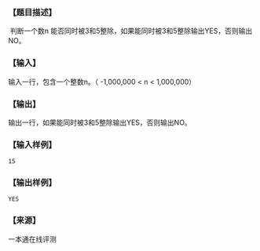 ### 【题目描述】

 判断一个数n 能否同时被3和5整除，如果能同时被3和5整除输出YES，否则输出NO。

### 【输入】

输入一行，包含一个整数n。（ -1,000,000 < n < 1,000,000）

### 【输出】

输出一行，如果能同时被3和5整除输出YES，否则输出NO。

### 【输入样例】

```
15
```

### 【输出样例】

```
YES
```


 ### 【来源】

 一本通在线评测 